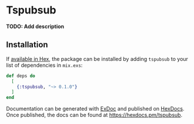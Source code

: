 # Tspubsub

**TODO: Add description**

## Installation

If [available in Hex](https://hex.pm/docs/publish), the package can be installed
by adding `tspubsub` to your list of dependencies in `mix.exs`:

```elixir
def deps do
  [
    {:tspubsub, "~> 0.1.0"}
  ]
end
```

Documentation can be generated with [ExDoc](https://github.com/elixir-lang/ex_doc)
and published on [HexDocs](https://hexdocs.pm). Once published, the docs can
be found at <https://hexdocs.pm/tspubsub>.

